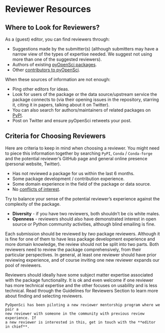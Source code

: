 # Reviewer Resources 

## Where to Look for Reviewers?

As a (guest) editor, you can find reviewers through:
* Suggestions made by the submitter(s) (although submitters may have a narrow view of the types of expertise needed. We suggest not using more than one of the suggested reviewers).
* Authors of existing [pyOpenSci packages](https://www.pyopensci.org/python-packages/).
* Other [contributors to pyOpenSci](https://www.pyopensci.org/our-community/).

When these sources of information are not enough:
* Ping other editors for ideas.
* Look for users of the package or the data source/upstream service the package connects to (via their opening issues in the repository, starring it, citing it in papers, talking about it on Twitter).
* You can also search for authors/maintainers of related packages on [PyPI](https://pypi.org/search/).
* Post on Twitter and ensure pyOpenSci retweets your post.

## Criteria for Choosing Reviewers

Here are criteria to keep in mind when choosing a reviewer. You might need to
piece this information together by searching `PyPI`, `Conda` / `Conda-forge` and
the potential reviewer’s GitHub page and general online presence (personal
website, Twitter).

* Has not reviewed a package for us within the last 6 months.
* Some package development / contribution experience.
* Some domain experience in the field of the package or data source.
* No [conflicts of interest](coi).

Try to balance your sense of the potential reviewer’s experience against the complexity of the package.

* **Diversity** - if you have two reviewers, both shouldn’t be cis white males.
* **Openness** - reviewers should also have demonstrated interest in open source or Python community activities, although blind emailing is fine.

Each submission should be reviewed by _two_ package reviewers. Although it is
fine for one of them to have less package development experience and more domain
knowledge, the review should not be split into two parts. Both reviewers need to review
the package comprehensively, from their particular perspectives. In
general, at least one reviewer should have prior reviewing experience, and of
course inviting one new reviewer expands our pool of reviewers.

Reviewers should ideally have some subject matter expertise associated
with the package functionality. It is ok and even welcome if one reviewer has
more technical expertise and the other focuses on usability and is less technical.
Read through the Guidelines for Reviewers Section to learn more about finding and
selecting reviewers.

```{note}
PyOpenSci has been piloting a new reviewer mentorship program where we pair a
new reviewer with someone in the community with previous review experience. If
a new reviewer is interested in this, get in touch with the **editor in chief**.
```
